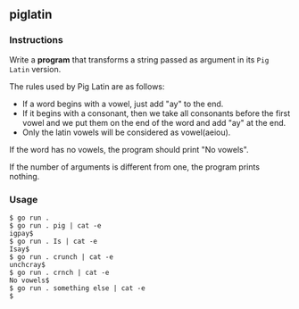 ## piglatin

### Instructions

Write a **program** that transforms a string passed as argument in its `Pig Latin` version.

The rules used by Pig Latin are as follows:

- If a word begins with a vowel, just add "ay" to the end.
- If it begins with a consonant, then we take all consonants before the first vowel and we put them on the end of the word and add "ay" at the end.
- Only the latin vowels will be considered as vowel(aeiou).

If the word has no vowels, the program should print "No vowels".

If the number of arguments is different from one, the program prints nothing.

### Usage

```console
$ go run .
$ go run . pig | cat -e
igpay$
$ go run . Is | cat -e
Isay$
$ go run . crunch | cat -e
unchcray$
$ go run . crnch | cat -e
No vowels$
$ go run . something else | cat -e
$
```
